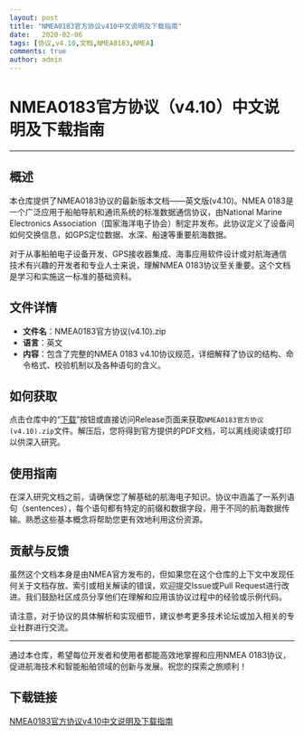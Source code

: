 ```yaml
---
layout: post
title: "NMEA0183官方协议v410中文说明及下载指南"
date:   2020-02-06
tags: [协议,v4.10,文档,NMEA0183,NMEA]
comments: true
author: admin
---
```

# NMEA0183官方协议（v4.10）中文说明及下载指南

---

## 概述

本仓库提供了NMEA0183协议的最新版本文档——英文版(v4.10)。NMEA 0183是一个广泛应用于船舶导航和通讯系统的标准数据通信协议，由National Marine Electronics Association（国家海洋电子协会）制定并发布。此协议定义了设备间如何交换信息，如GPS定位数据、水深、船速等重要航海数据。

对于从事船舶电子设备开发、GPS接收器集成、海事应用软件设计或对航海通信技术有兴趣的开发者和专业人士来说，理解NMEA 0183协议至关重要。这个文档是学习和实施这一标准的基础资料。

## 文件详情

- **文件名**：NMEA0183官方协议(v4.10).zip
- **语言**：英文
- **内容**：包含了完整的NMEA 0183 v4.10协议规范，详细解释了协议的结构、命令格式、校验机制以及各种语句的含义。

## 如何获取

点击仓库中的“[下载](链接需替换实际链接，这里作为示意)”按钮或直接访问Release页面来获取`NMEA0183官方协议(v4.10).zip`文件。解压后，您将得到官方提供的PDF文档，可以离线阅读或打印以供深入研究。

## 使用指南

在深入研究文档之前，请确保您了解基础的航海电子知识。协议中涵盖了一系列语句（sentences），每个语句都有特定的前缀和数据字段，用于不同的航海数据传输。熟悉这些基本概念将帮助您更有效地利用这份资源。

## 贡献与反馈

虽然这个文档本身是由NMEA官方发布的，但如果您在这个仓库的上下文中发现任何关于文档存放、索引或相关解读的错误，欢迎提交Issue或Pull Request进行改进。我们鼓励社区成员分享他们在理解和应用该协议过程中的经验或示例代码。

请注意，对于协议的具体解析和实现细节，建议参考更多技术论坛或加入相关的专业社群进行交流。

---

通过本仓库，希望每位开发者和使用者都能高效地掌握和应用NMEA 0183协议，促进航海技术和智能船舶领域的创新与发展。祝您的探索之旅顺利！

## 下载链接

[NMEA0183官方协议v4.10中文说明及下载指南](https://pan.quark.cn/s/46293134ba3b)